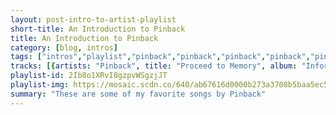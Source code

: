 ```yaml
---
layout: post-intro-to-artist-playlist
short-title: An Introduction to Pinback
title: An Introduction to Pinback
category: [blog, intros]
tags: ["intros","playlist","pinback","pinback","pinback","pinback","pinback","pinback","pinback","pinback","pinback","pinback","pinback","pinback","pinback","pinback","pinback","pinback","pinback","pinback","pinback","pinback"]
tracks: [{artists: "Pinback", title: "Proceed to Memory", album: "Information Retrieved"},{artists: "Pinback", title: "AFK", album: "Summer in Abaddon"},{artists: "Pinback", title: "Prog", album: "Blue Screen Life"},{artists: "Pinback", title: "Blue Harvest", album: "Autumn of the Seraphs"},{artists: "Pinback", title: "Glide", album: "Information Retrieved"},{artists: "Pinback", title: "From Nothing To Nowhere", album: "Autumn of the Seraphs"},{artists: "Pinback", title: "Concrete Seconds", album: "Blue Screen Life"},{artists: "Pinback", title: "The Yellow Ones", album: "Summer in Abaddon"},{artists: "Pinback", title: "Penelope", album: "Blue Screen Life"},{artists: "Pinback", title: "Loro", album: "Pinback"},{artists: "Pinback", title: "Fortress", album: "Summer in Abaddon"},{artists: "Pinback", title: "3 x 0", album: "Summer in Abaddon"},{artists: "Pinback", title: "A Request", album: "Information Retrieved"},{artists: "Pinback", title: "Good To Sea", album: "Autumn of the Seraphs"},{artists: "Pinback", title: "Diminished", album: "Information Retrieved"},{artists: "Pinback", title: "Boo", album: "Blue Screen Life"},{artists: "Pinback", title: "Sender", album: "Summer in Abaddon"},{artists: "Pinback", title: "Drawstring", album: "Information Retrieved"},{artists: "Pinback", title: "Talby", album: "Blue Screen Life"},{artists: "Pinback", title: "Rousseau", album: "Pinback"}]
playlist-id: 2Ib8o1XRvI8gzpvWSgzjJT
playlist-img: https://mosaic.scdn.co/640/ab67616d0000b273a3708b5baa5ec5f353324f81ab67616d0000b273a5b3139e6f5dcb7576dcdd51ab67616d0000b273d57cf877acf3fdcd907eb4dbab67616d0000b273fb818389455cafd8ff996add
summary: "These are some of my favorite songs by Pinback"
---
```

